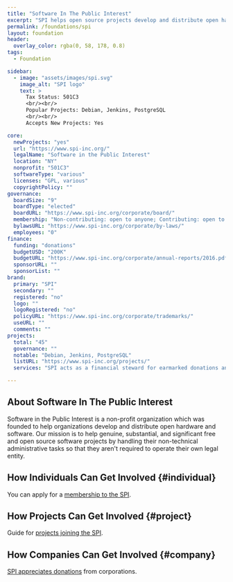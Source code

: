 ```yaml
---
title: "Software In The Public Interest"
excerpt: "SPI helps open source projects develop and distribute open hardware and software."
permalink: /foundations/spi
layout: foundation
header:
  overlay_color: rgba(0, 58, 178, 0.8)
tags:
  - Foundation

sidebar:
  - image: "assets/images/spi.svg"
    image_alt: "SPI logo"
    text: >
      Tax Status: 501C3  
      <br/><br/>
      Popular Projects: Debian, Jenkins, PostgreSQL  
      <br/><br/>
      Accepts New Projects: Yes  

core:
  newProjects: "yes"
  url: "https://www.spi-inc.org/"
  legalName: "Software in the Public Interest"
  location: "NY"
  nonprofit: "501C3"
  softwareType: "various"
  licenses: "GPL, various"
  copyrightPolicy: ""
governance:
  boardSize: "9"
  boardType: "elected"
  boardURL: "https://www.spi-inc.org/corporate/board/"
  membership: "Non-contributing: open to anyone; Contributing: open to FOSS contributors"
  bylawsURL: "https://www.spi-inc.org/corporate/by-laws/"
  employees: "0"
finance:
  funding: "donations"
  budgetUSD: "200K"
  budgetURL: "https://www.spi-inc.org/corporate/annual-reports/2016.pdf"
  sponsorURL: ""
  sponsorList: ""
brand:
  primary: "SPI"
  secondary: ""
  registered: "no"
  logo: ""
  logoRegistered: "no"
  policyURL: "https://www.spi-inc.org/corporate/trademarks/"
  useURL: ""
  comments: ""
projects:
  total: "45"
  governance: ""
  notable: "Debian, Jenkins, PostgreSQL"
  listURL: "https://www.spi-inc.org/projects/"
  services: "SPI acts as a financial steward for earmarked donations and intangible assets."

---
```


## About Software In The Public Interest

Software in the Public Interest is a non-profit organization which was founded to help organizations develop and distribute open hardware and software. Our mission is to help genuine, substantial, and significant free and open source software projects by handling their non-technical administrative tasks so that they aren't required to operate their own legal entity.

## How Individuals Can Get Involved {#individual}

You can apply for a [membership to the SPI](https://www.spi-inc.org/membership/).

## How Projects Can Get Involved {#project}

Guide for [projects joining the SPI](https://www.spi-inc.org/projects/associated-project-howto/).

## How Companies Can Get Involved {#company}

[SPI appreciates donations](https://www.spi-inc.org/donations/) from corporations.
